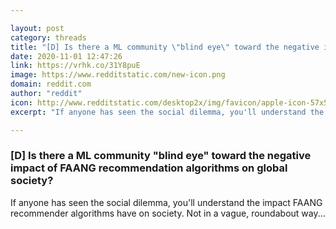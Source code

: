 ```yaml
---

layout: post
category: threads
title: "[D] Is there a ML community \"blind eye\" toward the negative impact of FAANG recommendation algorithms on global society?"
date: 2020-11-01 12:47:26
link: https://vrhk.co/31Y8puE
image: https://www.redditstatic.com/new-icon.png
domain: reddit.com
author: "reddit"
icon: http://www.redditstatic.com/desktop2x/img/favicon/apple-icon-57x57.png
excerpt: "If anyone has seen the social dilemma, you'll understand the impact FAANG recommender algorithms have on society. Not in a vague, roundabout way..."

---
```


### [D] Is there a ML community "blind eye" toward the negative impact of FAANG recommendation algorithms on global society?

If anyone has seen the social dilemma, you'll understand the impact FAANG recommender algorithms have on society. Not in a vague, roundabout way...